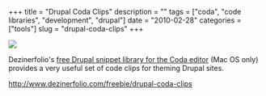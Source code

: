 +++
title = "Drupal Coda Clips"
description = ""
tags = ["coda", "code libraries", "development", "drupal"]
date = "2010-02-28"
categories = ["tools"]
slug = "drupal-coda-clips"
+++


<div class="tool-screenshot mb1"><a href="http://www.dezinerfolio.com/freebie/drupal-coda-clips"><img id="bluga-thumbnail-2753" class="bluga-thumbnail custom" src="http://media.konigi.com/bluga/
wt52304b5b464bf_custom.jpg"/></a></div><p>Dezinerfolio's <a href="http://www.dezinerfolio.com/freebie/drupal-coda-clips">free Drupal snippet library for the Coda editor</a> (Mac OS only) provides a very useful set of code clips for theming Drupal sites.</p>

  
<p><a href="http://www.dezinerfolio.com/freebie/drupal-coda-clips">http://www.dezinerfolio.com/freebie/drupal-coda-clips</a></p>
      
